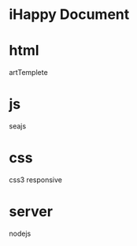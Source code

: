 iHappy Document
===============
# html
  artTemplete

# js
  seajs

# css
  css3
  responsive

# server
  nodejs